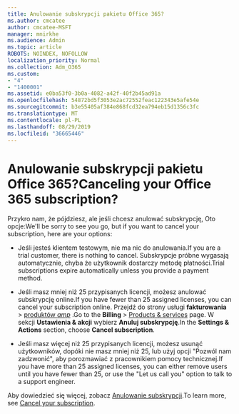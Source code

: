 ```yaml
---
title: Anulowanie subskrypcji pakietu Office 365?
ms.author: cmcatee
author: cmcatee-MSFT
manager: mnirkhe
ms.audience: Admin
ms.topic: article
ROBOTS: NOINDEX, NOFOLLOW
localization_priority: Normal
ms.collection: Adm_O365
ms.custom:
- "4"
- "1400001"
ms.assetid: e0ba53f0-3b0a-4082-a42f-40f2b45ad91a
ms.openlocfilehash: 54872bd5f3053e2ac72552feac122343e5afe54e
ms.sourcegitcommit: b3e55405af384e868fcd32ea794eb15d1356c3fc
ms.translationtype: MT
ms.contentlocale: pl-PL
ms.lasthandoff: 08/29/2019
ms.locfileid: "36665446"
---
```

# <a name="canceling-your-office-365-subscription"></a><span data-ttu-id="e2059-102">Anulowanie subskrypcji pakietu Office 365?</span><span class="sxs-lookup"><span data-stu-id="e2059-102">Canceling your Office 365 subscription?</span></span>

<span data-ttu-id="e2059-103">Przykro nam, że pójdziesz, ale jeśli chcesz anulować subskrypcję, Oto opcje:</span><span class="sxs-lookup"><span data-stu-id="e2059-103">We'll be sorry to see you go, but if you want to cancel your subscription, here are your options:</span></span>
  
- <span data-ttu-id="e2059-104">Jeśli jesteś klientem testowym, nie ma nic do anulowania.</span><span class="sxs-lookup"><span data-stu-id="e2059-104">If you are a trial customer, there is nothing to cancel.</span></span> <span data-ttu-id="e2059-105">Subskrypcje próbne wygasają automatycznie, chyba że użytkownik dostarczy metodę płatności.</span><span class="sxs-lookup"><span data-stu-id="e2059-105">Trial subscriptions expire automatically unless you provide a payment method.</span></span>

- <span data-ttu-id="e2059-106">Jeśli masz mniej niż 25 przypisanych licencji, możesz anulować subskrypcję online.</span><span class="sxs-lookup"><span data-stu-id="e2059-106">If you have fewer than 25 assigned licenses, you can cancel your subscription online.</span></span> <span data-ttu-id="e2059-107">Przejdź do strony usługi **fakturowania** \> [produktów _amp_](https://go.microsoft.com/fwlink/p/?linkid=842054) .</span><span class="sxs-lookup"><span data-stu-id="e2059-107">Go to the **Billing** \> [Products & services](https://go.microsoft.com/fwlink/p/?linkid=842054) page.</span></span> <span data-ttu-id="e2059-108">W sekcji **Ustawienia & akcji** wybierz **Anuluj subskrypcję**.</span><span class="sxs-lookup"><span data-stu-id="e2059-108">In the **Settings & Actions** section, choose **Cancel subscription**.</span></span>

- <span data-ttu-id="e2059-109">Jeśli masz więcej niż 25 przypisanych licencji, możesz usunąć użytkowników, dopóki nie masz mniej niż 25, lub użyj opcji "Pozwól nam zadzwonić", aby porozmawiać z pracownikiem pomocy technicznej.</span><span class="sxs-lookup"><span data-stu-id="e2059-109">If you have more than 25 assigned licenses, you can either remove users until you have fewer than 25, or use the "Let us call you" option to talk to a support engineer.</span></span>

<span data-ttu-id="e2059-110">Aby dowiedzieć się więcej, zobacz [Anulowanie subskrypcji](https://docs.microsoft.com/office365/admin/subscriptions-and-billing/cancel-your-subscription).</span><span class="sxs-lookup"><span data-stu-id="e2059-110">To learn more, see [Cancel your subscription](https://docs.microsoft.com/office365/admin/subscriptions-and-billing/cancel-your-subscription).</span></span>